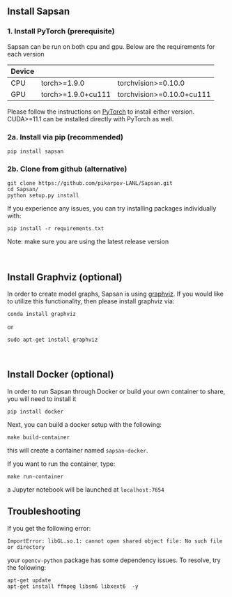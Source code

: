 ## Install Sapsan

### 1. Install PyTorch (prerequisite)

Sapsan can be run on both cpu and gpu. Below are the requirements for each version

| Device | | |
|-------------|-------------|-------------|
| CPU | torch>=1.9.0       | torchvision>=0.10.0       |
| GPU | torch>=1.9.0+cu111 | torchvision>=0.10.0+cu111 |

Please follow the instructions on [PyTorch](https://pytorch.org/get-started/locally/) to install either version. CUDA>=11.1 can be installed directly with PyTorch as well.

### 2a. Install via pip (recommended)
```
pip install sapsan
```

### 2b. Clone from github (alternative)
```
git clone https://github.com/pikarpov-LANL/Sapsan.git
cd Sapsan/
python setup.py install
```

If you experience any issues, you can try installing packages individually with:
```
pip install -r requirements.txt
```

Note: make sure you are using the latest release version

<br/>

## Install Graphviz (optional)
In order to create model graphs, Sapsan is using [graphviz](https://graphviz.org/). If you would like to utilize this functionality, then please install graphviz via:
```
conda install graphviz
```
or
```
sudo apt-get install graphviz
```

<br/>

## Install Docker (optional)

In order to run Sapsan through Docker or build your own container to share, you will need to install it
```
pip install docker
```

Next, you can build a docker setup with the following:

```
make build-container
```

this will create a container named `sapsan-docker`.

If you want to run the container, type:

```
make run-container
```
a Jupyter notebook will be launched at `localhost:7654`

## Troubleshooting

If you get the following error:
```shell
ImportError: libGL.so.1: cannot open shared object file: No such file or directory
```
your `opencv-python` package has some dependency issues. To resolve, try the following:
```shell
apt-get update
apt-get install ffmpeg libsm6 libxext6  -y
```